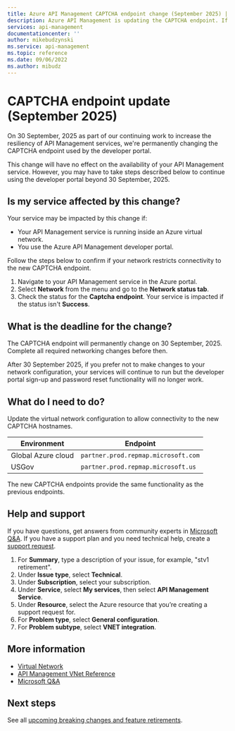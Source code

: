 ```yaml
---
title: Azure API Management CAPTCHA endpoint change (September 2025) | Microsoft Docs
description: Azure API Management is updating the CAPTCHA endpoint. If your service is hosted in an Azure virtual network, you may need to update network settings to continue using the developer portal.
services: api-management
documentationcenter: ''
author: mikebudzynski
ms.service: api-management
ms.topic: reference
ms.date: 09/06/2022
ms.author: mibudz
---
```


# CAPTCHA endpoint update (September 2025)

On 30 September, 2025 as part of our continuing work to increase the resiliency of API Management services, we're permanently changing the CAPTCHA endpoint used by the developer portal. 

This change will have no effect on the availability of your API Management service. However, you may have to take steps described below to continue using the developer portal beyond 30 September, 2025.

## Is my service affected by this change?

Your service may be impacted by this change if:

* Your API Management service is running inside an Azure virtual network.
* You use the Azure API Management developer portal.

Follow the steps below to confirm if your network restricts connectivity to the new CAPTCHA endpoint.

1. Navigate to your API Management service in the Azure portal.
2. Select **Network** from the menu and go to the **Network status tab**.
3. Check the status for the **Captcha endpoint**. Your service is impacted if the status isn't **Success**.

## What is the deadline for the change?

The CAPTCHA endpoint will permanently change on 30 September, 2025. Complete all required networking changes before then.

After 30 September 2025, if you prefer not to make changes to your network configuration, your services will continue to run but the developer portal sign-up and password reset functionality will no longer work.

## What do I need to do?

Update the virtual network configuration to allow connectivity to the new CAPTCHA hostnames. 

| Environment | Endpoint |
| --- | --- |
| Global Azure cloud | `partner.prod.repmap.microsoft.com` |
| USGov | `partner.prod.repmap.microsoft.us` |

The new CAPTCHA endpoints provide the same functionality as the previous endpoints.

## Help and support

If you have questions, get answers from community experts in [Microsoft Q&A](https://aka.ms/apim/azureqa/change/captcha-2022). If you have a support plan and you need technical help, create a [support request](https://portal.azure.com/#view/Microsoft_Azure_Support/HelpAndSupportBlade/~/overview).

1. For **Summary**, type a description of your issue, for example, "stv1 retirement". 
1. Under **Issue type**, select **Technical**.  
1. Under **Subscription**, select your subscription.  
1. Under **Service**, select **My services**, then select **API Management Service**. 
1. Under **Resource**, select the Azure resource that you’re creating a support request for.  
1. For **Problem type**, select **General configuration**. 
1. For **Problem subtype**, select **VNET integration**.

## More information

* [Virtual Network](../../virtual-network/index.yml)
* [API Management VNet Reference](../virtual-network-reference.md)
* [Microsoft Q&A](/answers/topics/azure-api-management.html)


## Next steps

See all [upcoming breaking changes and feature retirements](overview.md).